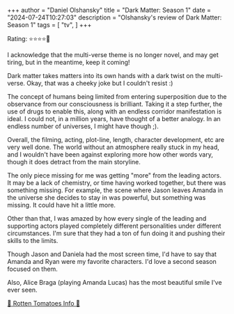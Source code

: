 +++
author = "Daniel Olshansky"
title = "Dark Matter: Season 1"
date = "2024-07-24T10:27:03"
description = "Olshansky's review of Dark Matter: Season 1"
tags = [
    "tv",
]
+++

Rating: ⭐⭐⭐⭐🌟

I acknowledge that the multi-verse theme is no longer novel, and may get tiring, but in the meantime, keep it coming!

Dark matter takes matters into its own hands with a dark twist on the multi-verse. Okay, that was a cheeky joke but I couldn't resist :)

The concept of humans being limited from entering superposition due to the observance from our consciousness is brilliant. Taking it a step further, the use of drugs to enable this, along with an endless corridor manifestation is ideal. I could not, in a million years, have thought of a better analogy. In an endless number of universes, I might have though ;).

Overall, the filming, acting, plot-line, length, character development, etc are very well done. The world without an atmosphere really stuck in my head, and I wouldn't have been against exploring more how other words vary, though it does detract from the main storyline.

The only piece missing for me was getting "more" from the leading actors. It may be a lack of chemistry, or time having worked together, but there was something missing. For example, the scene where Jason leaves Amanda in the universe she decides to stay in was powerful, but something was missing. It could have hit a little more.

Other than that, I was amazed by how every single of the leading and supporting actors played completely different personalities under different circumstances. I'm sure that they had a ton of fun doing it and pushing their skills to the limits.

Though Jason and Daniela had the most screen time, I'd have to say that Amanda and Ryan were my favorite characters. I'd love a second season focused on them.

Also, Alice Braga (playing Amanda Lucas) has the most beautiful smile I've ever seen.

[🍅 Rotten Tomatoes Info 🍅](https://www.rottentomatoes.com/tv/dark_matter_2024)
